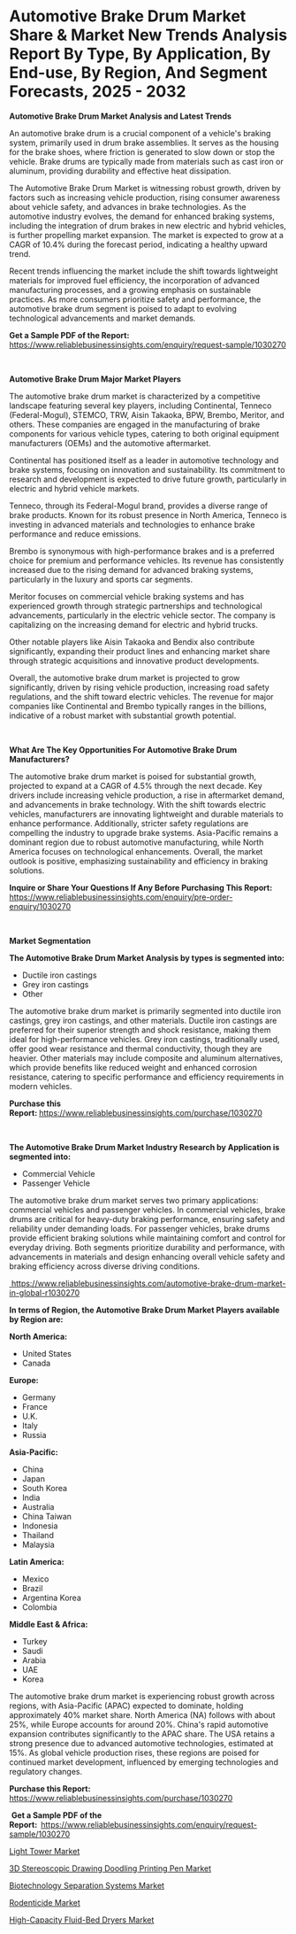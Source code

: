 <p><h1>Automotive Brake Drum Market Share & Market New Trends Analysis Report By Type, By Application, By End-use, By Region, And Segment Forecasts, 2025 - 2032</h1></p><p><strong>Automotive Brake Drum Market Analysis and Latest Trends</strong></p>
<p><p>An automotive brake drum is a crucial component of a vehicle's braking system, primarily used in drum brake assemblies. It serves as the housing for the brake shoes, where friction is generated to slow down or stop the vehicle. Brake drums are typically made from materials such as cast iron or aluminum, providing durability and effective heat dissipation.</p><p>The Automotive Brake Drum Market is witnessing robust growth, driven by factors such as increasing vehicle production, rising consumer awareness about vehicle safety, and advances in brake technologies. As the automotive industry evolves, the demand for enhanced braking systems, including the integration of drum brakes in new electric and hybrid vehicles, is further propelling market expansion. The market is expected to grow at a CAGR of 10.4% during the forecast period, indicating a healthy upward trend.</p><p>Recent trends influencing the market include the shift towards lightweight materials for improved fuel efficiency, the incorporation of advanced manufacturing processes, and a growing emphasis on sustainable practices. As more consumers prioritize safety and performance, the automotive brake drum segment is poised to adapt to evolving technological advancements and market demands.</p></p>
<p><strong>Get a Sample PDF of the Report:&nbsp;</strong> <a href="https://www.reliablebusinessinsights.com/enquiry/request-sample/1030270?utm_campaign=63&utm_medium=2&utm_source=Github&utm_content=ia&utm_term=21032025&utm_id=automotive-brake-drum">https://www.reliablebusinessinsights.com/enquiry/request-sample/1030270</a></p>
<p>&nbsp;</p>
<p><strong>Automotive Brake Drum Major Market Players</strong></p>
<p><p>The automotive brake drum market is characterized by a competitive landscape featuring several key players, including Continental, Tenneco (Federal-Mogul), STEMCO, TRW, Aisin Takaoka, BPW, Brembo, Meritor, and others. These companies are engaged in the manufacturing of brake components for various vehicle types, catering to both original equipment manufacturers (OEMs) and the automotive aftermarket.</p><p>Continental has positioned itself as a leader in automotive technology and brake systems, focusing on innovation and sustainability. Its commitment to research and development is expected to drive future growth, particularly in electric and hybrid vehicle markets.</p><p>Tenneco, through its Federal-Mogul brand, provides a diverse range of brake products. Known for its robust presence in North America, Tenneco is investing in advanced materials and technologies to enhance brake performance and reduce emissions.</p><p>Brembo is synonymous with high-performance brakes and is a preferred choice for premium and performance vehicles. Its revenue has consistently increased due to the rising demand for advanced braking systems, particularly in the luxury and sports car segments.</p><p>Meritor focuses on commercial vehicle braking systems and has experienced growth through strategic partnerships and technological advancements, particularly in the electric vehicle sector. The company is capitalizing on the increasing demand for electric and hybrid trucks.</p><p>Other notable players like Aisin Takaoka and Bendix also contribute significantly, expanding their product lines and enhancing market share through strategic acquisitions and innovative product developments.</p><p>Overall, the automotive brake drum market is projected to grow significantly, driven by rising vehicle production, increasing road safety regulations, and the shift toward electric vehicles. The revenue for major companies like Continental and Brembo typically ranges in the billions, indicative of a robust market with substantial growth potential.</p></p>
<p>&nbsp;</p>
<p><strong>What Are The Key Opportunities For Automotive Brake Drum Manufacturers?</strong></p>
<p><p>The automotive brake drum market is poised for substantial growth, projected to expand at a CAGR of 4.5% through the next decade. Key drivers include increasing vehicle production, a rise in aftermarket demand, and advancements in brake technology. With the shift towards electric vehicles, manufacturers are innovating lightweight and durable materials to enhance performance. Additionally, stricter safety regulations are compelling the industry to upgrade brake systems. Asia-Pacific remains a dominant region due to robust automotive manufacturing, while North America focuses on technological enhancements. Overall, the market outlook is positive, emphasizing sustainability and efficiency in braking solutions.</p></p>
<p><strong>Inquire or Share Your Questions If Any Before Purchasing This Report:</strong> <a href="https://www.reliablebusinessinsights.com/enquiry/pre-order-enquiry/1030270?utm_campaign=63&utm_medium=2&utm_source=Github&utm_content=ia&utm_term=21032025&utm_id=automotive-brake-drum">https://www.reliablebusinessinsights.com/enquiry/pre-order-enquiry/1030270</a></p>
<p>&nbsp;</p>
<p><strong>Market Segmentation</strong></p>
<p><strong>The Automotive Brake Drum Market Analysis by types is segmented into:</strong></p>
<p><ul><li>Ductile iron castings</li><li>Grey iron castings</li><li>Other</li></ul></p>
<p><p>The automotive brake drum market is primarily segmented into ductile iron castings, grey iron castings, and other materials. Ductile iron castings are preferred for their superior strength and shock resistance, making them ideal for high-performance vehicles. Grey iron castings, traditionally used, offer good wear resistance and thermal conductivity, though they are heavier. Other materials may include composite and aluminum alternatives, which provide benefits like reduced weight and enhanced corrosion resistance, catering to specific performance and efficiency requirements in modern vehicles.</p></p>
<p><strong>Purchase this Report:&nbsp;</strong><a href="https://www.reliablebusinessinsights.com/purchase/1030270?utm_campaign=63&utm_medium=2&utm_source=Github&utm_content=ia&utm_term=21032025&utm_id=automotive-brake-drum">https://www.reliablebusinessinsights.com/purchase/1030270</a></p>
<p>&nbsp;</p>
<p><strong>The Automotive Brake Drum Market Industry Research by Application is segmented into:</strong></p>
<p><ul><li>Commercial Vehicle</li><li>Passenger Vehicle</li></ul></p>
<p><p>The automotive brake drum market serves two primary applications: commercial vehicles and passenger vehicles. In commercial vehicles, brake drums are critical for heavy-duty braking performance, ensuring safety and reliability under demanding loads. For passenger vehicles, brake drums provide efficient braking solutions while maintaining comfort and control for everyday driving. Both segments prioritize durability and performance, with advancements in materials and design enhancing overall vehicle safety and braking efficiency across diverse driving conditions.</p></p>
<p><a href="https://www.reliablebusinessinsights.com/automotive-brake-drum-market-in-global-r1030270?utm_campaign=63&utm_medium=2&utm_source=Github&utm_content=ia&utm_term=21032025&utm_id=automotive-brake-drum">&nbsp;https://www.reliablebusinessinsights.com/automotive-brake-drum-market-in-global-r1030270</a></p>
<p><strong>In terms of Region, the Automotive Brake Drum Market Players available by Region are:</strong></p>
<p>
    <p> <strong> North America: </strong>
        <ul>
            <li>United States</li>
            <li>Canada</li>
        </ul>
        </p> 
    <p> <strong> Europe: </strong>
        <ul>
            <li>Germany</li>
            <li>France</li>
            <li>U.K.</li>
            <li>Italy</li>
            <li>Russia</li>
        </ul>
        </p> 
    <p> <strong> Asia-Pacific: </strong>
        <ul>
            <li>China</li>
            <li>Japan</li>
            <li>South Korea</li>
            <li>India</li>
            <li>Australia</li>
            <li>China Taiwan</li>
            <li>Indonesia</li>
            <li>Thailand</li>
            <li>Malaysia</li>
        </ul>
        </p> 
    <p> <strong> Latin America: </strong>
        <ul>
            <li>Mexico</li>
            <li>Brazil</li>
            <li>Argentina Korea</li>
            <li>Colombia</li>
        </ul>
        </p> 
    <p> <strong> Middle East & Africa: </strong>
        <ul>
            <li>Turkey</li>
            <li>Saudi</li>
            <li>Arabia</li>
            <li>UAE</li>
            <li>Korea</li>
        </ul>
    </p>
    </p>
<p><p>The automotive brake drum market is experiencing robust growth across regions, with Asia-Pacific (APAC) expected to dominate, holding approximately 40% market share. North America (NA) follows with about 25%, while Europe accounts for around 20%. China's rapid automotive expansion contributes significantly to the APAC share. The USA retains a strong presence due to advanced automotive technologies, estimated at 15%. As global vehicle production rises, these regions are poised for continued market development, influenced by emerging technologies and regulatory changes.</p></p>
<p><strong>Purchase this Report: </strong><a href="https://www.reliablebusinessinsights.com/purchase/1030270?utm_campaign=63&utm_medium=2&utm_source=Github&utm_content=ia&utm_term=21032025&utm_id=automotive-brake-drum">https://www.reliablebusinessinsights.com/purchase/1030270</a></p>
<p>&nbsp;<strong>Get a Sample PDF of the Report:&nbsp;&nbsp;</strong><a href="https://www.reliablebusinessinsights.com/enquiry/request-sample/1030270?utm_campaign=63&utm_medium=2&utm_source=Github&utm_content=ia&utm_term=21032025&utm_id=automotive-brake-drum">https://www.reliablebusinessinsights.com/enquiry/request-sample/1030270</a></p>
<p><strong></strong></p>
<p><p><a href="https://github.com/oduorsarath9/Market-Research-Report-List-1/blob/main/light-tower-market.md?utm_campaign=63&utm_medium=2&utm_source=Github&utm_content=ia&utm_term=21032025&utm_id=automotive-brake-drum">Light Tower Market</a></p><p><a href="https://github.com/BryceTownsendr/Market-Research-Report-List-7/blob/main/3d-stereoscopic-drawing-doodling-printing-pen-market.md?utm_campaign=63&utm_medium=2&utm_source=Github&utm_content=ia&utm_term=21032025&utm_id=automotive-brake-drum">3D Stereoscopic Drawing Doodling Printing Pen Market</a></p><p><a href="https://github.com/diosohusch6x/Market-Research-Report-List-1/blob/main/biotechnology-separation-systems-market.md?utm_campaign=63&utm_medium=2&utm_source=Github&utm_content=ia&utm_term=21032025&utm_id=automotive-brake-drum">Biotechnology Separation Systems Market</a></p><p><a href="https://github.com/camacrokesw2/Market-Research-Report-List-1/blob/main/rodenticide-market.md?utm_campaign=63&utm_medium=2&utm_source=Github&utm_content=ia&utm_term=21032025&utm_id=automotive-brake-drum">Rodenticide Market</a></p><p><a href="https://github.com/beberjuban9a/Market-Research-Report-List-1/blob/main/high-capacity-fluid-bed-dryers-market.md?utm_campaign=63&utm_medium=2&utm_source=Github&utm_content=ia&utm_term=21032025&utm_id=automotive-brake-drum">High-Capacity Fluid-Bed Dryers Market</a></p></p>